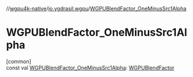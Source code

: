 //[wgpu4k-native](../../index.md)/[io.ygdrasil.wgpu](index.md)/[WGPUBlendFactor_OneMinusSrc1Alpha](-w-g-p-u-blend-factor_-one-minus-src1-alpha.md)

# WGPUBlendFactor_OneMinusSrc1Alpha

[common]\
const val [WGPUBlendFactor_OneMinusSrc1Alpha](-w-g-p-u-blend-factor_-one-minus-src1-alpha.md): [WGPUBlendFactor](-w-g-p-u-blend-factor/index.md)